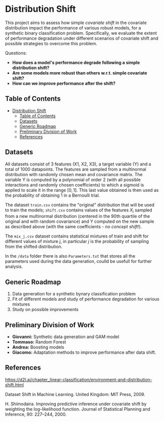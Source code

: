 # Distribution Shift

This project aims to assess how simple *covariate shift* in the covariate distribution impact the performance of 
various robust models, for a synthetic binary  classification problem. Specifically, we evaluate the extent of 
performance degradation under different scenarios of covariate shift and possible strategies to overcome this problem.

Questions:

- **How does a model's performance degrade following a simple distribution shift?**
- **Are some models more robust than others w.r.t. simple covariate shift?**
- **How can we improve performance after the shift?**


## Table of Contents
- [Distribution Shift](#distribution-shift)
  - [Table of Contents](#table-of-contents)
  - [Datasets](#datasets)
  - [Generic Roadmap](#generic-roadmap)
  - [Preliminary Division of Work](#preliminary-division-of-work)
  - [References](#references)

## Datasets

All datasets consist of 3 features (X1, X2, X3), a target variable (Y) and a total of 1000 datapoints. The features are sampled from a multinormal distribution with randomly chosen mean and covariance matrix. The variable Y is computed by a polynomial of order 2 (with all possible interactions and randomly chosen coefficients) to which a sigmoid is applied to scale it in the range $[0,1]$. This last value obtained is then used as the probability of obtaining 1 in a Bernoulli trial.

The dataset `train.csv` contains the "original" distribution that will be used to train the models; `shift.csv` contains values ​​of the features $X_i$ sampled from a new multinormal distribution (centered in the 90th quartile of the original and with random covariance) and Y computed on the new sample as described above (with the same coefficients - *no concept shift!*).

The `mix_j.csv` dataset contains statistical mixtures of train and shift for different values ​​of mixture $j$, in particular $j$ is the probability of sampling from the shifted distribution.

In the `/data` folder there is also `Parameters.txt` that stores all the parameters used during the data generation, coulld be usefull for further analysis.

## Generic Roadmap

1. Data generation for a synthetic bynary classification problem
2. Fit of different models and study of performance degradation for various mixtures
3. Study on possible improvements

## Preliminary Division of Work

- **Giovanni:** Synthetic data generation and GAM model  
- **Tommaso:** Random Forest  
- **Andrea:** Boosting models   
- **Giacomo:** Adaptation methods to improve performance after data shift.

## References

https://d2l.ai/chapter_linear-classification/environment-and-distribution-shift.html

Dataset Shift in Machine Learning. United Kingdom: MIT Press, 2009.

H. Shimodaira. Improving predictive inference under covariate shift by weighting the log-likelihood function. Journal of Statistical Planning and Inference, 90: 227–244, 2000.
